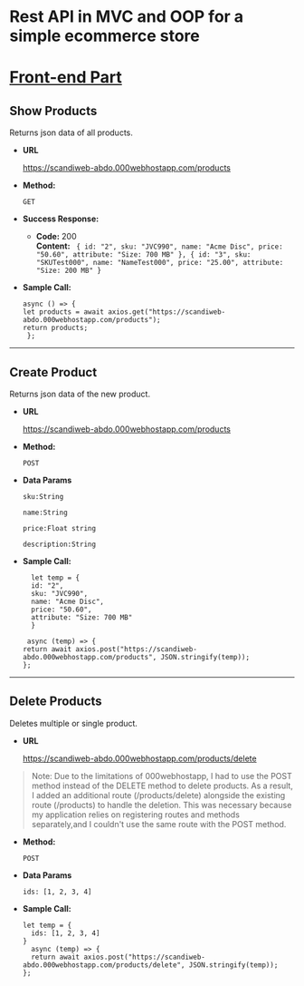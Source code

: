 # Rest API in MVC and OOP for a simple ecommerce store
# [Front-end Part](https://github.com/AbdelwahabTop/scandiweb-ui)

 
 **Show Products**
----
  Returns json data of all products.

* **URL**

  https://scandiweb-abdo.000webhostapp.com/products

* **Method:**

  `GET`

* **Success Response:**

  * **Code:** 200 <br />
    **Content:** `
{
id: "2",
sku: "JVC990",
name: "Acme Disc",
price: "50.60",
attribute: "Size: 700 MB"
},
{
id: "3",
sku: "SKUTest000",
name: "NameTest000",
price: "25.00",
attribute: "Size: 200 MB"
}`
 

 
* **Sample Call:**

  ```axios
  async () => {
  let products = await axios.get("https://scandiweb-abdo.000webhostapp.com/products");
  return products;
   };
  ```
----
 **Create Product**
----
  Returns json data of the new product.

* **URL**

  https://scandiweb-abdo.000webhostapp.com/products

* **Method:**

  `POST`

* **Data Params**

  `sku:String `
  
  `name:String `
  
  `price:Float string `
  
  `description:String `

* **Sample Call:**

  ```axios
    let temp = {
    id: "2",
    sku: "JVC990",
    name: "Acme Disc",
    price: "50.60",
    attribute: "Size: 700 MB"
    }
  
   async (temp) => {
  return await axios.post("https://scandiweb-abdo.000webhostapp.com/products", JSON.stringify(temp));
  };
  ```
----
 **Delete Products**
----
  Deletes multiple or single product.

* **URL**

  https://scandiweb-abdo.000webhostapp.com/products/delete

> Note: Due to the limitations of 000webhostapp, I had to use the POST method instead of the DELETE method to delete products. 
As a result, I added an additional route (/products/delete) alongside the existing route (/products) to handle the deletion. 
This was necessary because my application relies on registering routes and methods separately,and I couldn't use the same route with the POST method.

* **Method:**

  `POST`

* **Data Params**

  `ids: [1, 2, 3, 4]`
 
* **Sample Call:**

  ```axios
  let temp = {
    ids: [1, 2, 3, 4]
  }
    async (temp) => {
    return await axios.post("https://scandiweb-abdo.000webhostapp.com/products/delete", JSON.stringify(temp));
  };
  ```
 
